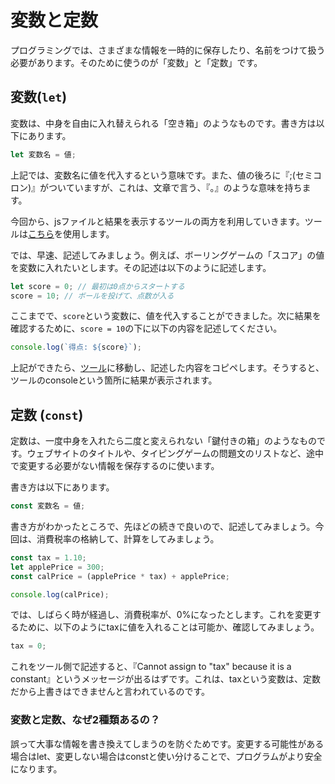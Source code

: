 # 変数と定数

プログラミングでは、さまざまな情報を一時的に保存したり、名前をつけて扱う必要があります。そのために使うのが「変数」と「定数」です。

## 変数(`let`)

変数は、中身を自由に入れ替えられる「空き箱」のようなものです。書き方は以下にあります。

```javascript
let 変数名 = 値;
```

上記では、変数名に値を代入するという意味です。また、値の後ろに『;(セミコロン)』がついていますが、これは、文章で言う、『。』のような意味を持ちます。

今回から、jsファイルと結果を表示するツールの両方を利用していきます。ツールは[こちら](https://playcode.io/javascript)を使用します。

では、早速、記述してみましょう。例えば、ボーリングゲームの「スコア」の値を変数に入れたいとします。その記述は以下のように記述します。

```javascript
let score = 0; // 最初は0点からスタートする
score = 10; // ボールを投げて、点数が入る
```

ここまでで、`score`という変数に、値を代入することができました。次に結果を確認するために、`score = 10`の下に以下の内容を記述してください。

```javascript
console.log(`得点: ${score}`);
```

上記ができたら、[ツール](https://playcode.io/javascript)に移動し、記述した内容をコピペします。そうすると、ツールのconsoleという箇所に結果が表示されます。

## 定数 (`const`)

定数は、一度中身を入れたら二度と変えられない「鍵付きの箱」のようなものです。ウェブサイトのタイトルや、タイピングゲームの問題文のリストなど、途中で変更する必要がない情報を保存するのに使います。

書き方は以下にあります。

```javascript
const 変数名 = 値;
```

書き方がわかったところで、先ほどの続きで良いので、記述してみましょう。今回は、消費税率の格納して、計算をしてみましょう。

```javascript
const tax = 1.10;
let applePrice = 300;
const calPrice = (applePrice * tax) + applePrice;

console.log(calPrice);
```

では、しばらく時が経過し、消費税率が、0%になったとします。これを変更するために、以下のようにtaxに値を入れることは可能か、確認してみましょう。

```javascript
tax = 0;
```

これをツール側で記述すると、『Cannot assign to "tax" because it is a constant』というメッセージが出るはずです。これは、taxという変数は、定数だから上書きはできませんと言われているのです。

### 変数と定数、なぜ2種類あるの？

誤って大事な情報を書き換えてしまうのを防ぐためです。変更する可能性がある場合はlet、変更しない場合はconstと使い分けることで、プログラムがより安全になります。